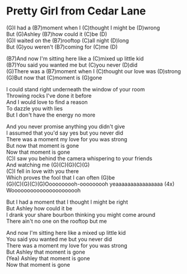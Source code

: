 # Pretty Girl from Cedar Lane

(G)I had a (B7)moment when I (C)thought I might be (D)wrong  
But (G)Ashley (B7)how could it (C)be (D)  
(G)I waited on the (B7)rooftop (C)all night (D)long  
But (G)you weren't (B7)coming for (C)me (D)  
  
(B7)And now I'm sitting here like a (C)mixed up little kid  
(B7)You said you wanted me but (C)you never (D)did  
(G)There was a (B7)moment when I (C)thought our love was (D)strong  
(G)But now that (C)moment is (G)gone  
  
I could stand right underneath the window of your room  
Throwing rocks I've done it before  
And I would love to find a reason  
To dazzle you with lies  
But I don't have the energy no more  
  
And you never promise anything you didn't give  
I assumed that you'd say yes but you never did  
There was a moment my love for you was strong  
But now that moment is gone  
Now that moment is gone  
(C)I saw you behind the camera whispering to your friends  
And watching me (G)(C)(G)(C)(G)  
(C)I fell in love with you there  
Which proves the fool that I can often (G)be  
(G)(C)(G)(C)(G)Oooooooooh-ooooooooh yeaaaaaaaaaaaaaaaa (4x)  
Woooooooooooooooooooooh  
  
But I had a moment that I thought I might be right  
But Ashley how could it be  
I drank your share bourbon thinking you might come around  
There ain't no one on the rooftop but me  
  
And now I'm sitting here like a mixed up little kid  
You said you wanted me but you never did  
There was a moment my love for you was strong  
But Ashley that moment is gone  
(Yea) Ashley that moment is gone  
Now that moment is gone
